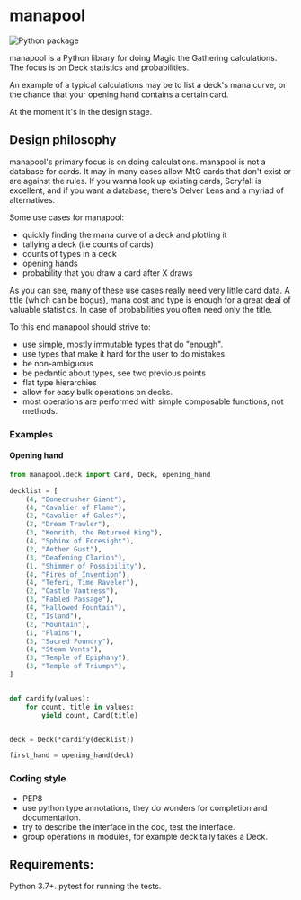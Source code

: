 # manapool

![Python package](https://github.com/skurmedel/manapool/workflows/Python%20package/badge.svg)

manapool is a Python library for doing Magic the Gathering calculations. The focus is on Deck statistics and probabilities.

An example of a typical calculations may be to list a deck's mana curve, or the chance that your opening hand contains a certain card.

At the moment it's in the design stage.

## Design philosophy

manapool's primary focus is on doing calculations. manapool is not a database for cards. It may in many cases allow MtG 
cards that don't exist or are against the rules. If you wanna look up existing cards, Scryfall is excellent, and if 
you want a database, there's Delver Lens and a myriad of alternatives.

Some use cases for manapool:
 - quickly finding the mana curve of a deck and plotting it
 - tallying a deck (i.e counts of cards)
 - counts of types in a deck
 - opening hands
 - probability that you draw a card after X draws
 
 As you can see, many of these use cases really need very little card data. A title (which can be bogus), mana cost and
 type is enough for a great deal of valuable statistics. In case of probabilities you often need only the title.
 
 To this end manapool should strive to:
 - use simple, mostly immutable types that do "enough".
 - use types that make it hard for the user to do mistakes 
 - be non-ambiguous
 - be pedantic about types, see two previous points
 - flat type hierarchies
 - allow for easy bulk operations on decks.
 - most operations are performed with simple composable functions, not methods.
 
### Examples

#### Opening hand

```python
from manapool.deck import Card, Deck, opening_hand

decklist = [
    (4, "Bonecrusher Giant"),
    (4, "Cavalier of Flame"),
    (2, "Cavalier of Gales"),
    (2, "Dream Trawler"),
    (3, "Kenrith, the Returned King"),
    (4, "Sphinx of Foresight"),
    (2, "Aether Gust"),
    (3, "Deafening Clarion"),
    (1, "Shimmer of Possibility"),
    (4, "Fires of Invention"),
    (4, "Teferi, Time Raveler"),
    (2, "Castle Vantress"),
    (3, "Fabled Passage"),
    (4, "Hallowed Fountain"),
    (2, "Island"),
    (2, "Mountain"),
    (1, "Plains"),
    (3, "Sacred Foundry"),
    (4, "Steam Vents"),
    (3, "Temple of Epiphany"),
    (3, "Temple of Triumph"),
]


def cardify(values):
    for count, title in values:
        yield count, Card(title)


deck = Deck(*cardify(decklist))

first_hand = opening_hand(deck)
```

### Coding style
 
 - PEP8
 - use python type annotations, they do wonders for completion and documentation.
 - try to describe the interface in the doc, test the interface.
 - group operations in modules, for example deck.tally takes a Deck.

## Requirements:

Python 3.7+. pytest for running the tests.